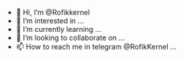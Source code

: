- 👋 Hi, I’m @Rofikkernel
- 👀 I’m interested in ...
- 🌱 I’m currently learning ...
- 💞️ I’m looking to collaborate on ...
- 📫 How to reach me in telegram @RofikKernel ...

<!---
Rofikkernel/Rofikkernel is a ✨ special ✨ repository because its `README.md` (this file) appears on your GitHub profile.
You can click the Preview link to take a look at your changes.
--->
